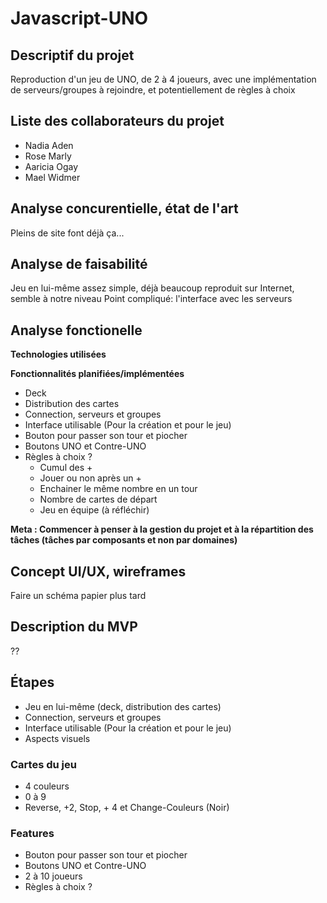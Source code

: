 # Javascript-UNO

## Descriptif du projet
Reproduction d'un jeu de UNO, de 2 à 4 joueurs, avec une implémentation de serveurs/groupes à rejoindre, et potentiellement de règles à choix

## Liste des collaborateurs du projet
* Nadia Aden
* Rose Marly
* Aaricia Ogay
* Mael Widmer

## Analyse concurentielle, état de l'art
Pleins de site font déjà ça...

## Analyse de faisabilité
Jeu en lui-même assez simple, déjà beaucoup reproduit sur Internet, semble à notre niveau
Point compliqué: l'interface avec les serveurs

## Analyse fonctionelle

__Technologies utilisées__

__Fonctionnalités planifiées/implémentées__
- Deck
- Distribution des cartes
- Connection, serveurs et groupes
- Interface utilisable (Pour la création et pour le jeu)
- Bouton pour passer son tour et piocher
- Boutons UNO et Contre-UNO
- Règles à choix ?
    - Cumul des +
    - Jouer ou non après un +
    - Enchainer le même nombre en un tour
    - Nombre de cartes de départ
    - Jeu en équipe (à réfléchir)

__Meta : Commencer à penser à la gestion du projet et à la répartition des tâches (tâches par composants et non par domaines)__

## Concept UI/UX, wireframes
Faire un schéma papier plus tard

## Description du MVP
??







## Étapes
* Jeu en lui-même (deck, distribution des cartes)
* Connection, serveurs et groupes
* Interface utilisable (Pour la création et pour le jeu)
* Aspects visuels

### Cartes du jeu
- 4 couleurs
- 0 à 9
- Reverse, +2, Stop, + 4 et Change-Couleurs (Noir)

### Features
- Bouton pour passer son tour et piocher 
- Boutons UNO et Contre-UNO
- 2 à 10 joueurs
- Règles à choix ?